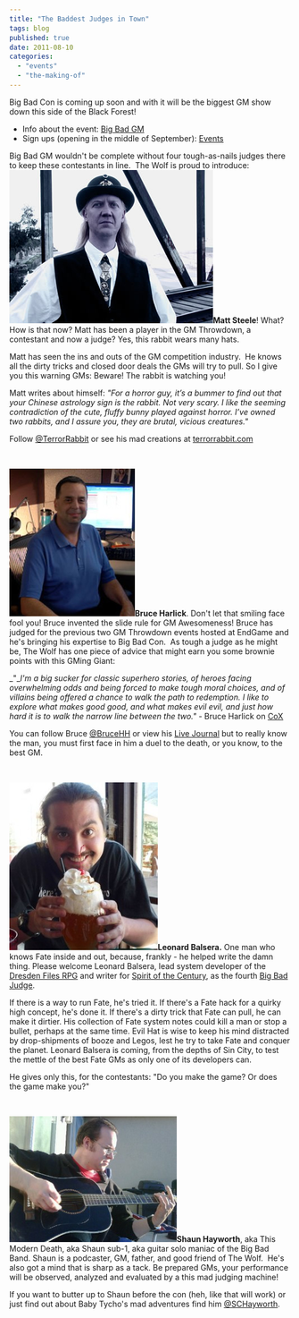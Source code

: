 ```yaml
---
title: "The Baddest Judges in Town"
tags: blog
published: true
date: 2011-08-10
categories: 
  - "events"
  - "the-making-of"
---
```


Big Bad Con is coming up soon and with it will be the biggest GM show down this side of the Black Forest!

- Info about the event: [Big Bad GM](http://www.bigbadcon.com/?p=120)
- Sign ups (opening in the middle of September): [Events](http://www.bigbadcon.com/?page_id=6&game-title=ap5a9v)

Big Bad GM wouldn't be complete without four tough-as-nails judges there to keep these contestants in line.  The Wolf is proud to introduce: [![Matt Steele](/images/matt.jpg "Matt Steele")](../wp-content/uploads/2011/02/matt.jpg)**Matt Steele**! What? How is that now? Matt has been a player in the GM Throwdown, a contestant and now a judge? Yes, this rabbit wears many hats.

Matt has seen the ins and outs of the GM competition industry.  He knows all the dirty tricks and closed door deals the GMs will try to pull. So I give you this warning GMs: Beware! The rabbit is watching you!

Matt writes about himself: _"For a horror guy, it’s a bummer to find out that your Chinese astrology sign is the rabbit. Not very scary. I like the seeming contradiction of the cute, fluffy bunny played against horror. I’ve owned two rabbits, and I assure you, they are brutal, vicious creatures."_

Follow [@TerrorRabbit](http://twitter.com/#%21/TerrorRabbit) or see his mad creations at [terrorrabbit.com](http://terrorrabbit.com/)

 

[![Veteran GM Judge](/images/bruce.jpg "Bruce Harlick")](http://www.bigbadcon.com/wp-content/uploads/2011/08/bruce.jpg)**Bruce Harlick**. Don't let that smiling face fool you! Bruce invented the slide rule for GM Awesomeness! Bruce has judged for the previous two GM Throwdown events hosted at EndGame and he's bringing his expertise to Big Bad Con.  As tough a judge as he might be, The Wolf has one piece of advice that might earn you some brownie points with this GMing Giant:

_"__I'm a big sucker for classic superhero stories, of heroes facing overwhelming odds and being forced to make tough moral choices, and of villains being offered a chance to walk the path to redemption. I like to explore what makes good good, and what makes evil evil, and just how hard it is to walk the narrow line between the two."_ \- Bruce Harlick on [CoX](http://massively.joystiq.com/2008/10/08/coxs-bruce-harlick-talks-mission-building-moral-choices/)

You can follow Bruce [@BruceHH](http://twitter.com/#!/BruceHH) or view his [Live Journal](http://foxbat.livejournal.com/) but to really know the man, you must first face in him a duel to the death, or you know, to the best GM.

 

[![Leonard Balsera](/images/216726_2284652877106_1272393065_2767591_5132654_n-266x300.jpg "Leonard Balsera")](http://www.bigbadcon.com/wp-content/uploads/2011/09/216726_2284652877106_1272393065_2767591_5132654_n.jpg)**Leonard Balsera.** One man who knows Fate inside and out, because, frankly - he helped write the damn thing. Please welcome Leonard Balsera, lead system developer of the [Dresden Files RPG](http://www.evilhat.com/home/the-dresden-files-rpg/) and writer for [Spirit of the Century](http://www.evilhat.com/home/sotc/), as the fourth [Big Bad Judge](http://www.bigbadcon.com/?p=150).

If there is a way to run Fate, he's tried it. If there's a Fate hack for a quirky high concept, he's done it. If there's a dirty trick that Fate can pull, he can make it dirtier. His collection of Fate system notes could kill a man or stop a bullet, perhaps at the same time. Evil Hat is wise to keep his mind distracted by drop-shipments of booze and Legos, lest he try to take Fate and conquer the planet. Leonard Balsera is coming, from the depths of Sin City, to test the mettle of the best Fate GMs as only one of its developers can.

He gives only this, for the contestants: "Do you make the game? Or does the game make you?"

   

[![Shaun sub-1](/images/17975_293501288544_824153544_3365786_2491985_n-300x225.jpg "Shaun Hayworth")](http://www.bigbadcon.com/wp-content/uploads/2011/08/17975_293501288544_824153544_3365786_2491985_n.jpg)**Shaun Hayworth**, aka This Modern Death, aka Shaun sub-1, aka guitar solo maniac of the Big Bad Band. Shaun is a podcaster, GM, father, and good friend of The Wolf.  He's also got a mind that is sharp as a tack. Be prepared GMs, your performance will be observed, analyzed and evaluated by a this mad judging machine!

If you want to butter up to Shaun before the con (heh, like that will work) or just find out about Baby Tycho's mad adventures find him [@SCHayworth](http://twitter.com/#!/SCHayworth).
